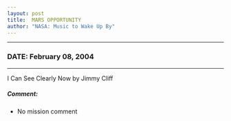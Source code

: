 ```yaml
---
layout: post
title:  MARS OPPORTUNITY
author: "NASA: Music to Wake Up By"
---
```


----
### DATE: February 08, 2004
----
I Can See Clearly Now by Jimmy Cliff

##### Comment:
* No mission comment
